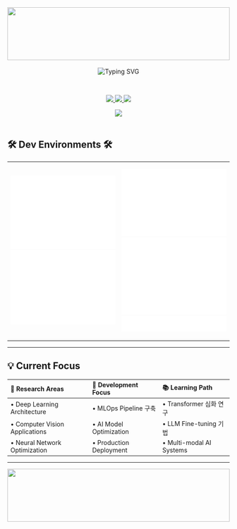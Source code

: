 <div align="center">

<img width="100%" height="120px" src="https://capsule-render.vercel.app/api?type=waving&color=gradient&customColorList=6,11,20&height=120&section=header&fontSize=30&fontAlignY=35&animation=twinkling&fontColor=ffffff"/>

<br>

![Typing SVG](https://readme-typing-svg.herokuapp.com/?font=Fira+Code&size=28&duration=3000&pause=1000&color=6366F1&center=true&vCenter=true&width=900&lines=안녕하세요+탐구하는+AI+엔지니어+김성주입니다+👋&repeat=false&typeSpeed=50&deleteSpeed=0&height=50&cursor=|)

<br>

<p align="center">
  <a href="#portfolio">
    <img src="https://img.shields.io/badge/🌟_Portfolio-FF6B6B?style=for-the-badge&logoColor=white&labelColor=FF6B6B"/>
  </a>
  <a href="mailto:contact@example.com">
    <img src="https://img.shields.io/badge/📧_Email-4ECDC4?style=for-the-badge&logoColor=white&labelColor=4ECDC4"/>
  </a>
  <a href="#linkedin">
    <img src="https://img.shields.io/badge/🔗_LinkedIn-45B7D1?style=for-the-badge&logoColor=white&labelColor=45B7D1"/>
  </a>
</p>

<img src="https://user-images.githubusercontent.com/73097560/115834477-dbab4500-a447-11eb-908a-139a6edaec5c.gif">

</div>

<br>

## 🛠️ Dev Environments 🛠️

<div align="center">

<table>
<tr>
<td align="center" width="50%">

![Base Metrics](https://github.com/kimmaru/kimmaru/blob/main/metrics.base.svg)
![Stars](https://github.com/kimmaru/kimmaru/blob/main/metrics.plugin.stars.svg)

</td>
<td align="center" width="50%">

![Calendar](https://github.com/kimmaru/kimmaru/blob/main/metrics.plugin.isocalendar.fullyear.svg)
![Habits](https://github.com/kimmaru/kimmaru/blob/main/metrics.plugin.habits.facts.svg)
![Languages](https://github.com/kimmaru/kimmaru/blob/main/metrics.plugin.languages.details.svg)

</td>
</tr>
</table>

</div>

---

## 💡 Current Focus

<div align="center">

| 🔬 **Research Areas** | 🚀 **Development Focus** | 📚 **Learning Path** |
|:---|:---|:---|
| • Deep Learning Architecture | • MLOps Pipeline 구축 | • Transformer 심화 연구 |
| • Computer Vision Applications | • AI Model Optimization | • LLM Fine-tuning 기법 |
| • Neural Network Optimization | • Production Deployment | • Multi-modal AI Systems |

</div>

---

<div align="center">

<img width="100%" height="120px" src="https://capsule-render.vercel.app/api?type=waving&color=gradient&customColorList=6,11,20&height=120&section=footer&fontSize=30&fontAlignY=85&animation=twinkling&fontColor=ffffff"/>

</div>
